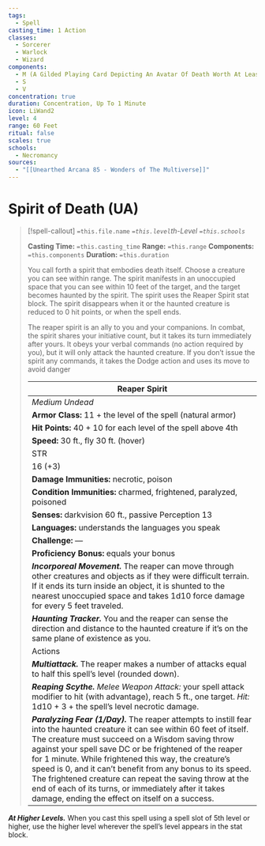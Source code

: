 ```yaml
---
tags:
  - Spell
casting_time: 1 Action
classes:
  - Sorcerer
  - Warlock
  - Wizard
components:
  - M (A Gilded Playing Card Depicting An Avatar Of Death Worth At Least 400 Gp)
  - S
  - V
concentration: true
duration: Concentration, Up To 1 Minute
icon: LiWand2
level: 4
range: 60 Feet
ritual: false
scales: true
schools:
  - Necromancy
sources:
  - "[[Unearthed Arcana 85 - Wonders of The Multiverse]]"
---
```


# Spirit of Death (UA)

>[!spell-callout] `=this.file.name`
>*`=this.level`th-Level `=this.schools`*
>
>**Casting Time:** `=this.casting_time`
>**Range:** `=this.range`
>**Components:** `=this.components`
>**Duration:** `=this.duration`
>
>You call forth a spirit that embodies death itself. Choose a creature you can see within range. The spirit manifests in an unoccupied space that you can see within 10 feet of the target, and the target becomes haunted by the spirit. The spirit uses the Reaper Spirit stat block. The spirit disappears when it or the haunted creature is reduced to 0 hit points, or when the spell ends.
>
>The reaper spirit is an ally to you and your companions. In combat, the spirit shares your initiative count, but it takes its turn immediately after yours. It obeys your verbal commands (no action required by you), but it will only attack the haunted creature. If you don’t issue the spirit any commands, it takes the Dodge action and uses its move to avoid danger
>
>| Reaper Spirit |
>| --- |
>| *Medium Undead* |
>| **Armor Class:** 11 + the level of the spell (natural armor) |
>| **Hit Points:** 40 + 10 for each level of the spell above 4th |
>| **Speed:** 30 ft., fly 30 ft. (hover) |
>| STR | DEX | CON | INT | WIS | CHA |
>| 16 (+3) | 16 (+3) | 16 (+3) | 16 (+3) | 16 (+3) | 16 (+3) |
>| **Damage Immunities:** necrotic, poison |
>| **Condition Immunities:** charmed, frightened, paralyzed, poisoned |
>| **Senses:** darkvision 60 ft., passive Perception 13 |
>| **Languages:** understands the languages you speak |
>| **Challenge:** — |
>| **Proficiency Bonus:** equals your bonus |
>| ***Incorporeal Movement.*** The reaper can move through other creatures and objects as if they were difficult terrain. If it ends its turn inside an object, it is shunted to the nearest unoccupied space and takes 1d10 force damage for every 5 feet traveled. |
>| ***Haunting Tracker.*** You and the reaper can sense the direction and distance to the haunted creature if it’s on the same plane of existence as you. |
>| Actions |
>| ***Multiattack.*** The reaper makes a number of attacks equal to half this spell’s level (rounded down). |
>| ***Reaping Scythe.*** *Melee Weapon Attack:* your spell attack modifier to hit (with advantage), reach 5 ft., one target. *Hit:* 1d10 + 3 + the spell’s level necrotic damage. |
>| ***Paralyzing Fear (1/Day).*** The reaper attempts to instill fear into the haunted creature it can see within 60 feet of itself. The creature must succeed on a Wisdom saving throw against your spell save DC or be frightened of the reaper for 1 minute. While frightened this way, the creature’s speed is 0, and it can’t benefit from any bonus to its speed. The frightened creature can repeat the saving throw at the end of each of its turns, or immediately after it takes damage, ending the effect on itself on a success. |

***At Higher Levels.*** When you cast this spell using a spell slot of 5th level or higher, use the higher level wherever the spell’s level appears in the stat block.

